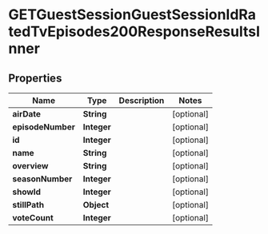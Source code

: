 

# GETGuestSessionGuestSessionIdRatedTvEpisodes200ResponseResultsInner


## Properties

| Name | Type | Description | Notes |
|------------ | ------------- | ------------- | -------------|
|**airDate** | **String** |  |  [optional] |
|**episodeNumber** | **Integer** |  |  [optional] |
|**id** | **Integer** |  |  [optional] |
|**name** | **String** |  |  [optional] |
|**overview** | **String** |  |  [optional] |
|**seasonNumber** | **Integer** |  |  [optional] |
|**showId** | **Integer** |  |  [optional] |
|**stillPath** | **Object** |  |  [optional] |
|**voteCount** | **Integer** |  |  [optional] |



